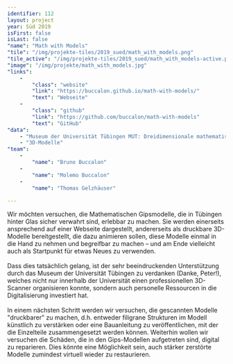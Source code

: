 ```yaml
---
identifier: 112
layout: project
year: Süd 2019
isFirst: false
isLast: false
"name": "Math with Models"
"tile": "/img/projekte-tiles/2019_sued/math_with_models.png"
"tile_active": "/img/projekte-tiles/2019_sued/math_with_models-active.png"
"image": "/img/projekte/math_with_models.jpg"
"links":
    -
        "class": "website"
        "link": "https://buccalon.github.io/math-with-models/"
        "text": "Webseite"
    -
        "class": "github"
        "link": "https://github.com/buccalon/math-with-models"
        "text": "GitHub"
"data":
    - "Museum der Universität Tübingen MUT: Dreidimensionale mathematische Modelle"
    - "3D-Modelle"
"team":
    -
        "name": "Bruno Buccalon"
    -
        "name": "Molemo Buccalon"
    -
        "name": "Thomas Gelzhäuser"
           
---
```

Wir möchten versuchen, die Mathematischen Gipsmodelle, die in Tübingen hinter Glas sicher verwahrt sind, erlebbar zu machen. Sie werden einerseits ansprechend auf einer Webseite dargestellt, andererseits als druckbare 3D-Modelle bereitgestellt, die dazu animieren sollen, diese Modelle einmal in die Hand zu nehmen und begreifbar zu machen – und am Ende vielleicht auch als Startpunkt für etwas Neues zu verwenden.
<br/><br/>
Dass dies tatsächlich gelang, ist der sehr beeindruckenden Unterstützung durch das Museum der Universität Tübingen zu verdanken (Danke, Peter!), welches nicht nur innerhalb der Universität einen professionellen 3D-Scanner organisieren konnte, sondern auch personelle Ressourcen in die Digitalisierung investiert hat.
<br/><br/>
In einem nächsten Schritt werden wir versuchen, die gescannten Modelle "druckbarer" zu machen, d.h. entweder filigrane Strukturen im Modell künstlich zu verstärken oder eine Bauanleitung zu veröffentlichen, mit der die Einzelteile zusammengesetzt werden können. Weiterhin wollen wir versuchen die Schäden, die in den Gips-Modellen aufgetreten sind, digital zu reparieren. Dies könnte eine Möglichkeit sein, auch stärker zerstörte Modelle zumindest virtuell wieder zu restaurieren.